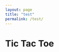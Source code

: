 ```yaml
---
layout: page
title: "test"
permalink: /test/
---
```


<html>
    <body>
        <h1>Tic Tac Toe</h1>
        <div id="like_button_container"></div>
        <!-- React -->
        <script src="https://unpkg.com/react@17/umd/react.development.js" crossorigin></script>
        <script src="https://unpkg.com/react-dom@17/umd/react-dom.development.js" crossorigin></script>
        <script src="like_button.js"></script>
    </body>
</html>
